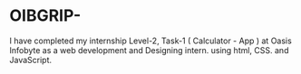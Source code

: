 # OIBGRIP-
I have completed my internship Level-2,  Task-1 ( Calculator - App ) at Oasis Infobyte as a web development and Designing intern. using html, CSS. and JavaScript.
